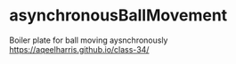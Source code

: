 # asynchronousBallMovement
Boiler plate for ball moving aysnchronously
 https://aqeelharris.github.io/class-34/

